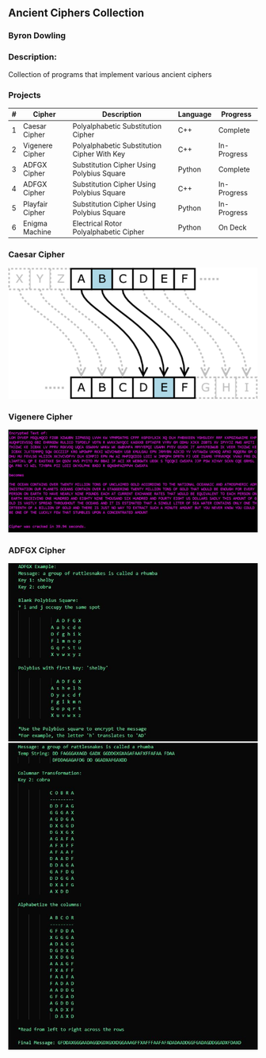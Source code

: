 ## Ancient Ciphers Collection
### Byron Dowling
### Description:
Collection of programs that implement various ancient ciphers

### Projects

|   #   | Cipher          | Description                                 | Language | Progress    |
| :---: | --------------- | ------------------------------------------- | -------- | ----------- |
|   1   | Caesar Cipher   | Polyalphabetic Substitution Cipher          | C++      |  Complete   |
|   2   | Vigenere Cipher | Polyalphabetic Substitution Cipher With Key | C++      | In-Progress |
|   3   | ADFGX Cipher    | Substitution Cipher Using Polybius Square   | Python   |  Complete   |
|   4   | ADFGX Cipher    | Substitution Cipher Using Polybius Square   | C++      | In-Progress |
|   5   | Playfair Cipher | Substitution Cipher Using Polybius Square   | Python   | In-Progress |
|   6   | Enigma Machine  | Electrical Rotor Polyalphabetic Cipher      | Python   |  On Deck    |



### Caesar Cipher
![CCI](https://github.com/Byron-Dowling/Ancient-Ciphers/blob/main/Projects/Caesar%20Cipher/Caesar_substition_cipher-750x393.png?raw=true)

### Vigenere Cipher
![VG1](https://github.com/Byron-Dowling/Ancient-Ciphers/blob/main/Projects/Vigenere%20Cipher/VC%20Snippet.JPG?raw=true)

### ADFGX Cipher
![AD1](https://github.com/Byron-Dowling/Ancient-Ciphers/blob/main/Projects/ADFGX%20Cipher/ADFGX%20Snippet%2010.JPG?raw=true)
![AD2](https://github.com/Byron-Dowling/Ancient-Ciphers/blob/main/Projects/ADFGX%20Cipher/ADFGX%20Snippet%2011.JPG?raw=true)
